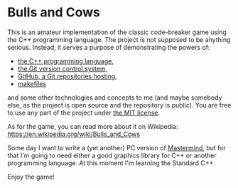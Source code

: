 # Bulls and Cows

This is an amateur implementation of the classic code-breaker game
using the C++ programming language. The project is not supposed to
be anything serious. Instead, it serves a purpose of demonstrating
the powers of:

* [the C++ programming language](https://isocpp.org/),
* [the Git version control system](https://git-scm.com/),
* [GitHub, a Git repositories hosting](https://github.com/),
* [makefiles](https://www.gnu.org/software/make/manual/html_node/Makefiles.html)

and some other technologies and concepts to me (and maybe somebody
else, as the project is open source and the repository is public).
You are free to use any part of the project under [the MIT license](LICENSE.md).

As for the game, you can read more about it on Wikipedia:
https://en.wikipedia.org/wiki/Bulls_and_Cows

Some day I want to write a (yet another) PC version of
[Mastermind](https://en.wikipedia.org/wiki/Mastermind_(board_game)), but for
that I'm going to need either a good graphics library for C++ or
another programming language. At this moment I'm learning the
Standard C++.

Enjoy the game!
